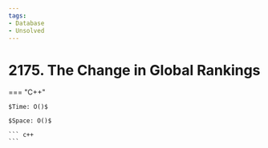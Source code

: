 ```yaml
---
tags:
- Database
- Unsolved
---
```



# 2175. The Change in Global Rankings

=== "C++"

    $Time: O()$

    $Space: O()$

    ``` c++
    ```